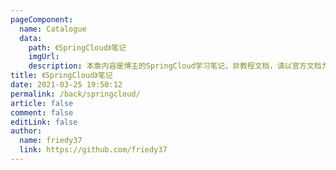 ```yaml
---
pageComponent:
  name: Catalogue
  data:
    path: 《SpringCloud》笔记
    imgUrl: 
    description: 本章内容是博主的SpringCloud学习笔记，非教程文档，请以官方文档为准。
title: 《SpringCloud》笔记
date: 2021-03-25 19:50:12
permalink: /back/springcloud/
article: false
comment: false
editLink: false
author:
  name: friedy37
  link: https://github.com/friedy37
---
```

